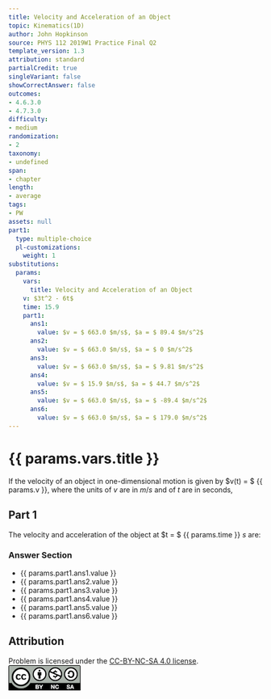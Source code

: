 ```yaml
---
title: Velocity and Acceleration of an Object
topic: Kinematics(1D)
author: John Hopkinson
source: PHYS 112 2019W1 Practice Final Q2
template_version: 1.3
attribution: standard
partialCredit: true
singleVariant: false
showCorrectAnswer: false
outcomes:
- 4.6.3.0
- 4.7.3.0
difficulty:
- medium
randomization:
- 2
taxonomy:
- undefined
span:
- chapter
length:
- average
tags:
- PW
assets: null
part1:
  type: multiple-choice
  pl-customizations:
    weight: 1
substitutions:
  params:
    vars:
      title: Velocity and Acceleration of an Object
    v: $3t^2 - 6t$
    time: 15.9
    part1:
      ans1:
        value: $v = $ 663.0 $m/s$, $a = $ 89.4 $m/s^2$
      ans2:
        value: $v = $ 663.0 $m/s$, $a = $ 0 $m/s^2$
      ans3:
        value: $v = $ 663.0 $m/s$, $a = $ 9.81 $m/s^2$
      ans4:
        value: $v = $ 15.9 $m/s$, $a = $ 44.7 $m/s^2$
      ans5:
        value: $v = $ 663.0 $m/s$, $a = $ -89.4 $m/s^2$
      ans6:
        value: $v = $ 663.0 $m/s$, $a = $ 179.0 $m/s^2$
---
```

# {{ params.vars.title }}
If the velocity of an object in one-dimensional motion is given by $v(t) = $ {{ params.v }}, where the units of $v$ are in $m/s$ and of $t$ are in seconds,

## Part 1

The velocity and acceleration of the object at $t = $ {{ params.time }} $s$ are:

### Answer Section

- {{ params.part1.ans1.value }}
- {{ params.part1.ans2.value }}
- {{ params.part1.ans3.value }}
- {{ params.part1.ans4.value }}
- {{ params.part1.ans5.value }}
- {{ params.part1.ans6.value }}

## Attribution

Problem is licensed under the [CC-BY-NC-SA 4.0 license](https://creativecommons.org/licenses/by-nc-sa/4.0/).<br> ![The Creative Commons 4.0 license requiring attribution-BY, non-commercial-NC, and share-alike-SA license.](https://raw.githubusercontent.com/firasm/bits/master/by-nc-sa.png)